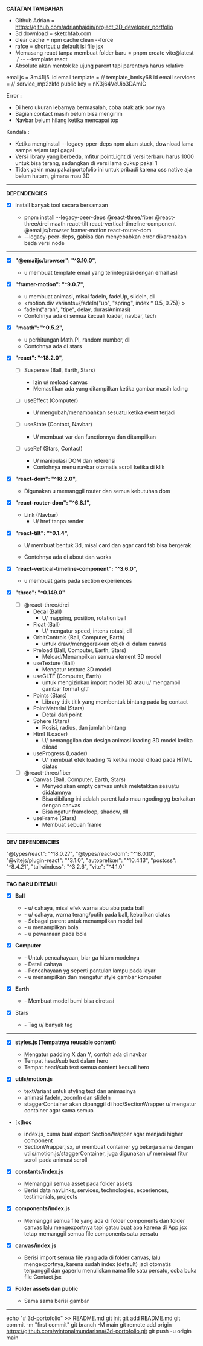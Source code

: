 **CATATAN TAMBAHAN**

- Github Adrian = https://github.com/adrianhajdin/project_3D_developer_portfolio
- 3d download = sketchfab.com
- clear cache = npm cache clean --force
- rafce = shortcut u default isi file jsx
- Memasang react tanpa membuat folder baru = pnpm create vite@latest ./ -- --template react
- Absolute akan mentok ke ujung parent tapi parentnya harus relative

emailjs = 3m41lj5.
id email template = // template_bmisy68
id email services = // service_mp2zkfd
public key = nK3j64VeUio3DAmIC

Error :

- Di hero ukuran lebarnya bermasalah, coba otak atik pov nya
- Bagian contact masih belum bisa mengirim
- Navbar belum hilang ketika mencapai top

Kendala :

- Ketika menginstall --legacy-pper-deps npm akan stuck, download lama sampe sejam tapi gagal
- Versi library yang berbeda, mfitur pointLight di versi terbaru harus 1000 untuk bisa terang, sedangkan di versi lama cukup pakai 1
- Tidak yakin mau pakai portofolio ini untuk pribadi karena css native aja belum hatam, gimana mau 3D

---

**DEPENDENCIES**

- [x] Install banyak tool secara bersamaan

  - pnpm install --legacy-peer-deps @react-three/fiber @react-three/drei maath react-tilt react-vertical-timeline-component @emailjs/browser framer-motion react-router-dom
  - --legacy-peer-deps, gabisa dan menyebabkan error dikarenakan beda versi node

---

- [x] **"@emailjs/browser": "^3.10.0",**

  - u membuat template email yang terintegrasi dengan email asli

- [x] **"framer-motion": "^9.0.7",**

  - u membuat animasi, misal fadeIn, fadeUp, slideIn, dll
  - <motion.div variants={fadeIn("up", "spring", index \* 0.5, 0.75)} >
  - fadeIn("arah", "tipe", delay, durasiAnimasi)
  - Contohnya ada di semua kecuali loader, navbar, tech

- [x] **"maath": "^0.5.2",**

  - u perhitungan Math.PI, random number, dll
  - Contohnya ada di stars

- [x] **"react": "^18.2.0",**

  - [ ] Suspense (Ball, Earth, Stars)

    - Izin u/ meload canvas
    - Memastikan ada yang ditampilkan ketika gambar masih lading

  - [ ] useEffect (Computer)

    - U/ mengubah/menambahkan sesuatu ketika event terjadi

  - [ ] useState (Contact, Navbar)

    - U/ membuat var dan functionnya dan ditampilkan

  - [ ] useRef (Stars, Contact)

    - U/ manipulasi DOM dan referensi
    - Contohnya menu navbar otomatis scroll ketika di klik

- [x] **"react-dom": "^18.2.0",**

  - Digunakan u memanggil router dan semua kebutuhan dom

- [x] **"react-router-dom": "^6.8.1",**

  - Link (Navbar)
    - U/ href tanpa render

- [x] **"react-tilt": "^0.1.4",**

  - U/ membuat bentuk 3d, misal card dan agar card tsb bisa bergerak

  - Contohnya ada di about dan works

- [x] **"react-vertical-timeline-component": "^3.6.0",**

  - u membuat garis pada section experiences

- [x] **"three": "^0.149.0"**
  - [ ] @react-three/drei
    - Decal (Ball)
      - U/ mapping, position, rotation ball
    - Float (Ball)
      - U/ mengatur speed, intens rotasi, dll
    - OrbitControls (Ball, Computer, Earth)
      - untuk draw/menggerakkan objek di dalam canvas
    - Preload (Ball, Computer, Earth, Stars)
      - Meload/Menampilkan semua element 3D model
    - useTexture (Ball)
      - Mengatur texture 3D model
    - useGLTF (Computer, Earth)
      - untuk mengizinkan import model 3D atau u/ mengambil gambar format gltf
    - Points (Stars)
      - Library titik titik yang membentuk bintang pada bg contact
    - PointMaterial (Stars)
      - Detail dari point
    - Sphere (Stars)
      - Posisi, radius, dan jumlah bintang
    - Html (Loader)
      - U/ pemanggilan dan design animasi loading 3D model ketika diload
    - useProgress (Loader)
      - U/ membuat efek loading % ketika model diload pada HTML diatas
  - [ ] @react-three/fiber
    - Canvas (Ball, Computer, Earth, Stars)
      - Menyediakan empty canvas untuk meletakkan sesuatu didalamnya
      - Bisa dibilang ini adalah parent kalo mau ngoding yg berkaitan dengan canvas
      - Bisa ngatur frameloop, shadow, dll
    - useFrame (Stars)
      - Membuat sebuah frame

---

**DEV DEPENDENCIES**

"@types/react": "^18.0.27",
"@types/react-dom": "^18.0.10",
"@vitejs/plugin-react": "^3.1.0",
"autoprefixer": "^10.4.13",
"postcss": "^8.4.21",
"tailwindcss": "^3.2.6",
"vite": "^4.1.0"

---

**TAG BARU DITEMUI**

- [x] **Ball**

  - <ambientLight />
    - u/ cahaya, misal efek warna abu abu pada ball
  - <directionalLight />
    - u/ cahaya, warna terang/putih pada ball, kebalikan diatas
  - <mesh />
    - Sebagai parent untuk menampilkan model ball
  - <icosahedronGeometry />
    - u menampilkan bola
  - <meshStandardMaterial />
    - u pewarnaan pada bola

- [x] **Computer**

  - <hemisphereLight />
    - Untuk pencahayaan, biar ga hitam modelnya
  - <spotLight />
    - Detail cahaya
  - <pointLight/>
    - Pencahayaan yg seperti pantulan lampu pada layar
  - <primitive />
    - u menampilkan dan mengatur style gambar komputer

- [x] **Earth**

  - <OrbitControls/>
    - Membuat model bumi bisa dirotasi

- [x] Stars
  - <group />
    - Tag u/ banyak tag

---

- [x] **styles.js (Tempatnya reusable content)**

  - Mengatur padding X dan Y, contoh ada di navbar
  - Tempat head/sub text dalam hero
  - Tempat head/sub text semua content kecuali hero

- [x] **utils/motion.js**

  - textVariant untuk styling text dan animasinya
  - animasi fadeIn, zoomIn dan slideIn
  - staggerContainer akan dipanggil di hoc/SectionWrapper u/ mengatur container agar sama semua

- [x]**hoc**

  - index.js, cuma buat export SectionWrapper agar menjadi higher component
  - SectionWrapper.jsx, u/ membuat container yg bekerja sama dengan utils/motion.js/staggerContainer, juga digunakan u/ membuat fitur scroll pada animasi scroll

- [x] **constants/index.js**

  - Memanggil semua asset pada folder assets
  - Berisi data navLinks, services, technologies, experiences, testimonials, projects

- [x] **components/index.js**

  - Memanggil semua file yang ada di folder components dan folder canvas lalu mengexportnya tapi gatau buat apa karena di App.jsx tetap memanggil semua file components satu persatu

- [x] **canvas/index.js**

  - Berisi import semua file yang ada di folder canvas, lalu mengexportnya, karena sudah index (default) jadi otomatis terpanggil dan gaperlu menuliskan nama file satu persatu, coba buka file Contact.jsx

- [x] **Folder assets dan public**
  - Sama sama berisi gambar

---

echo "# 3d-portofolio" >> README.md
git init
git add README.md
git commit -m "first commit"
git branch -M main
git remote add origin https://github.com/wintonalmundarisna/3d-portofolio.git
git push -u origin main